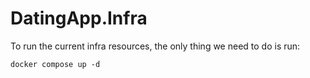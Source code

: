 # DatingApp.Infra

To run the current infra resources, the only thing we need to do is run:
```shell
docker compose up -d
```